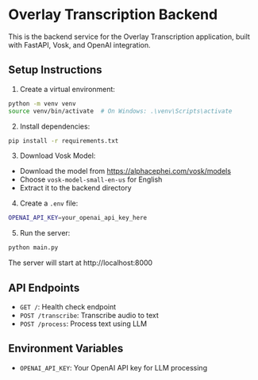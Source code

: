 # Overlay Transcription Backend

This is the backend service for the Overlay Transcription application, built with FastAPI, Vosk, and OpenAI integration.

## Setup Instructions

1. Create a virtual environment:
```bash
python -m venv venv
source venv/bin/activate  # On Windows: .\venv\Scripts\activate
```

2. Install dependencies:
```bash
pip install -r requirements.txt
```

3. Download Vosk Model:
- Download the model from https://alphacephei.com/vosk/models
- Choose `vosk-model-small-en-us` for English
- Extract it to the backend directory

4. Create a `.env` file:
```bash
OPENAI_API_KEY=your_openai_api_key_here
```

5. Run the server:
```bash
python main.py
```

The server will start at http://localhost:8000

## API Endpoints

- `GET /`: Health check endpoint
- `POST /transcribe`: Transcribe audio to text
- `POST /process`: Process text using LLM

## Environment Variables

- `OPENAI_API_KEY`: Your OpenAI API key for LLM processing
